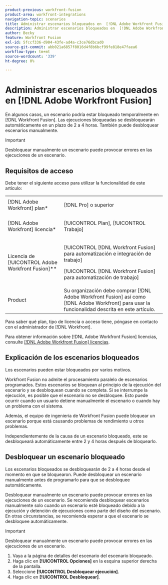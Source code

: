 ```yaml
---
product-previous: workfront-fusion
product-area: workfront-integrations
navigation-topic: scenarios
title: Administrar escenarios bloqueados en  [!DNL Adobe Workfront Fusion]
description: Administrar escenarios bloqueados en  [!DNL Adobe Workfront Fusion]
author: Becky
feature: Workfront Fusion
exl-id: 5fccf336-d904-43fe-ad4a-c3ce76dbcad0
source-git-commit: abb021a6857f8016d4f8b6bcf99fe818e47faea6
workflow-type: tm+mt
source-wordcount: '339'
ht-degree: 0%

---
```


# Administrar escenarios bloqueados en [!DNL Adobe Workfront Fusion]

En algunos casos, un escenario podría estar bloqueado temporalmente en [!DNL Workfront Fusion]. Las ejecuciones bloqueadas se desbloquearán automáticamente en un plazo de 2 a 4 horas. También puede desbloquear escenarios manualmente.

>[!IMPORTANT]
>
>Desbloquear manualmente un escenario puede provocar errores en las ejecuciones de un escenario.

## Requisitos de acceso

Debe tener el siguiente acceso para utilizar la funcionalidad de este artículo:

<table style="table-layout:auto">  
 <col> 
 <col> 
 <tbody> 
  <tr> 
    <td role="rowheader">[!DNL Adobe Workfront] plan*</td> 
   <td> <p>[!DNL Pro] o superior</p> </td> 
  </tr> 
  <tr data-mc-conditions=""> 
   <td role="rowheader">[!DNL Adobe Workfront] licencia*</td> 
   <td> <p>[!UICONTROL Plan], [!UICONTROL Trabajo]</p> </td> 
  </tr> 
  <tr> 
   <td role="rowheader">Licencia de [!UICONTROL Adobe Workfront Fusion]**</td> 
  <td> <p>[!UICONTROL [!DNL Workfront Fusion] para automatización e integración de trabajo] </p><p>[!UICONTROL [!DNL Workfront Fusion] para automatización de trabajo] </p>  </td>    </tr> 
  </tr> 
  <tr> 
   <td role="rowheader">Product</td> 
   <td>Su organización debe comprar [!DNL Adobe Workfront Fusion] así como [!DNL Adobe Workfront] para usar la funcionalidad descrita en este artículo.</td> 
  </tr> 
 </tbody> 
</table>

Para saber qué plan, tipo de licencia o acceso tiene, póngase en contacto con el administrador de [!DNL Workfront].

Para obtener información sobre [!DNL Adobe Workfront Fusion] licencias, consulte [[!DNL Adobe Workfront Fusion] licencias](../../workfront-fusion/get-started/license-automation-vs-integration.md).

## Explicación de los escenarios bloqueados

Los escenarios pueden estar bloqueados por varios motivos.

Workfront Fusion no admite el procesamiento paralelo de escenarios programados. Estos escenarios se bloquean al principio de la ejecución del escenario y se desbloquean cuando se completa. Si se interrumpe la ejecución, es posible que el escenario no se desbloquee. Esto puede ocurrir cuando un usuario detiene manualmente el escenario o cuando hay un problema con el sistema.

Además, el equipo de ingeniería de Workfront Fusion puede bloquear un escenario porque está causando problemas de rendimiento u otros problemas.

Independientemente de la causa de un escenario bloqueado, este se desbloqueará automáticamente entre 2 y 4 horas después de bloquearlo.

## Desbloquear un escenario bloqueado

Los escenarios bloqueados se desbloquearán de 2 a 4 horas desde el momento en que se bloquearon. Puede desbloquear un escenario manualmente antes de programarlo para que se desbloquee automáticamente.

Desbloquear manualmente un escenario puede provocar errores en las ejecuciones de un escenario. Se recomienda desbloquear escenarios manualmente solo cuando un escenario esté bloqueado debido a la ejecución y detención de ejecuciones como parte del diseño del escenario. En otras circunstancias, se recomienda esperar a que el escenario se desbloquee automáticamente.

>[!IMPORTANT]
>
>Desbloquear manualmente un escenario puede provocar errores en las ejecuciones de un escenario.

1. Vaya a la página de detalles del escenario del escenario bloqueado.
1. Haga clic en **[!UICONTROL Opciones]** en la esquina superior derecha de la pantalla.
1. Seleccione **[!UICONTROL Desbloquear ejecución]**.
1. Haga clic en **[!UICONTROL Desbloquear]**.
